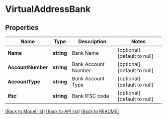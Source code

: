 # VirtualAddressBank

## Properties
Name | Type | Description | Notes
------------ | ------------- | ------------- | -------------
**Name** | **string** | Bank Name | [optional] [default to null]
**AccountNumber** | **string** | Bank Account Number | [optional] [default to null]
**AccountType** | **string** | Bank Account Type | [optional] [default to null]
**Ifsc** | **string** | Bank IFSC code | [optional] [default to null]

[[Back to Model list]](../README.md#documentation-for-models) [[Back to API list]](../README.md#documentation-for-api-endpoints) [[Back to README]](../README.md)

